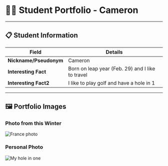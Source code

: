 # 👨‍🎓 Student Portfolio - Cameron

---

## 📋 Student Information

| **Field** | **Details** |
|-----------|-------------|
| **Nickname/Pseudonym** | Cameron |
| **Interesting Fact** | Born on leap year (Feb. 29) and I like to travel |
| **Interesting Fact2** | I like to play golf and have a hole in 1 |

---

## 🖼️ Portfolio Images

### Photo from this Winter 
![France photo](IMG_7912.jpg)

### Personal Photo
![My hole in one ](IMG_6658.jpg)


